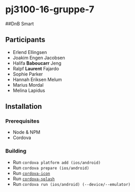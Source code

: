 # pj3100-16-gruppe-7
##DnB Smart 


## Participants 

* Erlend Ellingsen
* Joakim Engen Jacobsen
* Halifa **Baboucarr** Jeng
* Ralpf **Laurent** Fajardo
* Sophie Parker 
* Hannah Eriksen Melum
* Marius Mordal
* Melina Lapidus

## Installation
### Prerequisites
* Node & NPM
* Cordova 
		
### Building

* Run `cordova platform add (ios/android)`
* Run `cordova prepare (ios/android)`
* Run [`cordova-icon`](https://github.com/AlexDisler/cordova-icon)	
* Run [`cordova-splash`](https://github.com/AlexDisler/cordova-splash)	
* Run `cordova run (ios/android) (--device/--emulator)`